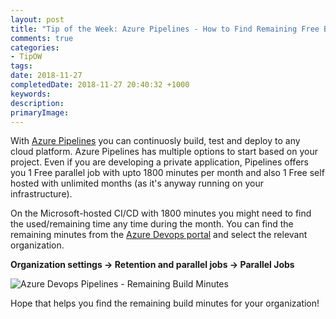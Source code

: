 ```yaml
---
layout: post
title: "Tip of the Week: Azure Pipelines - How to Find Remaining Free Build Minutes?"
comments: true
categories: 
- TipOW
tags: 
date: 2018-11-27
completedDate: 2018-11-27 20:40:32 +1000
keywords: 
description: 
primaryImage: 
---
```


With [Azure Pipelines](https://azure.microsoft.com/en-us/services/devops/pipelines/) you can continuosly build, test and deploy to any cloud platform. Azure Pipelines has multiple options to start based on your project. Even if you are developing a private application, Pipelines offers you 1 Free parallel job  with upto 1800 minutes per month  and also 1 Free self hosted with unlimited months (as it's anyway running on your infrastructure).

On the Microsoft-hosted CI/CD with 1800 minutes you might need to find the used/remaining time any time during the month. You can find the remaining minutes from the [Azure Devops portal](https://dev.azure.com/) and select the relevant organization.

**Organization settings -> Retention and parallel jobs -> Parallel Jobs**

<img src="{{site.images_root}}/azure_devops_remaining_build_minutes.png" alt="Azure Devops Pipelines - Remaining Build Minutes" 
    class ="center" />

Hope that helps you find the remaining build minutes for your organization!
